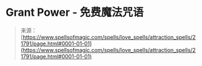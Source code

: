 <!--yml

category: 未分类

date: 2024-06-12 19:05:36

-->

# Grant Power - 免费魔法咒语

> 来源：[https://www.spellsofmagic.com/spells/love_spells/attraction_spells/21791/page.html#0001-01-01](https://www.spellsofmagic.com/spells/love_spells/attraction_spells/21791/page.html#0001-01-01)
